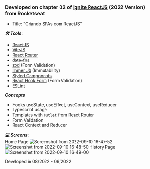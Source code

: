 ### Developed on chapter 02 of [Ignite ReactJS](https://www.rocketseat.com.br/ignite) (2022 Version) from Rocketseat

 - Title: "Criando SPAs com ReactJS"

***🛠 Tools***:  
 - [ReactJS](https://reactjs.org/)
 - [ViteJS](https://vitejs.dev/)
 - [React Router](https://reactrouter.com/en/main)
 - [date-fns](https://date-fns.org/)
 - [zod](https://zod.dev/) (Form Validation)
 - [Immer JS](https://immerjs.github.io/immer/) (Immutability)
 - [Styled Components](https://styled-components.com/)
 - [React Hook Form](https://react-hook-form.com/) (Form Validation)
 - [ESLint](https://eslint.org/)
 
***Concepts***
 - Hooks useState, useEffect, useContext, useReducer
 - Typescript usage
 - Templates with `Outlet` from React Router
 - Form Validation
 - React Context and Reducer
 
***:computer: Screens***:  
Home Page
![Screenshot from 2022-09-10 16-47-52](https://user-images.githubusercontent.com/45896324/189499974-3f4a114e-0a2b-45e2-823d-51b40af38e1b.png)
![Screenshot from 2022-09-10 16-48-50](https://user-images.githubusercontent.com/45896324/189499976-f45bb2a7-39bd-4fe8-95a2-f68ee9274298.png)
History Page
![Screenshot from 2022-09-10 16-49-00](https://user-images.githubusercontent.com/45896324/189499994-eb379557-c26f-45ef-b11e-8b07ff8658d6.png)


Developed in 08/2022 - 09/2022
